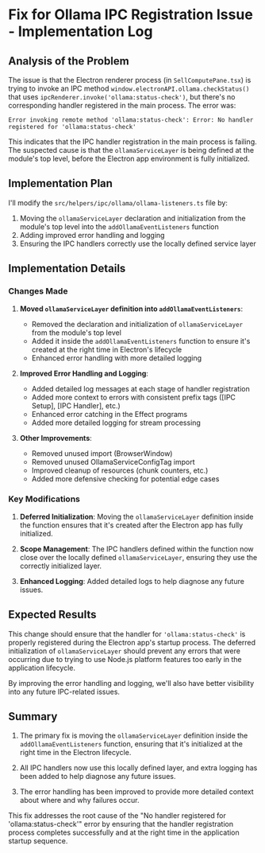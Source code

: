 # Fix for Ollama IPC Registration Issue - Implementation Log

## Analysis of the Problem

The issue is that the Electron renderer process (in `SellComputePane.tsx`) is trying to invoke an IPC method `window.electronAPI.ollama.checkStatus()` that uses `ipcRenderer.invoke('ollama:status-check')`, but there's no corresponding handler registered in the main process. The error was:

```
Error invoking remote method 'ollama:status-check': Error: No handler registered for 'ollama:status-check'
```

This indicates that the IPC handler registration in the main process is failing. The suspected cause is that the `ollamaServiceLayer` is being defined at the module's top level, before the Electron app environment is fully initialized.

## Implementation Plan

I'll modify the `src/helpers/ipc/ollama/ollama-listeners.ts` file by:

1. Moving the `ollamaServiceLayer` declaration and initialization from the module's top level into the `addOllamaEventListeners` function
2. Adding improved error handling and logging
3. Ensuring the IPC handlers correctly use the locally defined service layer

## Implementation Details

### Changes Made

1. **Moved `ollamaServiceLayer` definition into `addOllamaEventListeners`**:

   - Removed the declaration and initialization of `ollamaServiceLayer` from the module's top level
   - Added it inside the `addOllamaEventListeners` function to ensure it's created at the right time in Electron's lifecycle
   - Enhanced error handling with more detailed logging

2. **Improved Error Handling and Logging**:

   - Added detailed log messages at each stage of handler registration
   - Added more context to errors with consistent prefix tags ([IPC Setup], [IPC Handler], etc.)
   - Enhanced error catching in the Effect programs
   - Added more detailed logging for stream processing

3. **Other Improvements**:
   - Removed unused import (BrowserWindow)
   - Removed unused OllamaServiceConfigTag import
   - Improved cleanup of resources (chunk counters, etc.)
   - Added more defensive checking for potential edge cases

### Key Modifications

1. **Deferred Initialization**: Moving the `ollamaServiceLayer` definition inside the function ensures that it's created after the Electron app has fully initialized.

2. **Scope Management**: The IPC handlers defined within the function now close over the locally defined `ollamaServiceLayer`, ensuring they use the correctly initialized layer.

3. **Enhanced Logging**: Added detailed logs to help diagnose any future issues.

## Expected Results

This change should ensure that the handler for `'ollama:status-check'` is properly registered during the Electron app's startup process. The deferred initialization of `ollamaServiceLayer` should prevent any errors that were occurring due to trying to use Node.js platform features too early in the application lifecycle.

By improving the error handling and logging, we'll also have better visibility into any future IPC-related issues.

## Summary

1. The primary fix is moving the `ollamaServiceLayer` definition inside the `addOllamaEventListeners` function, ensuring that it's initialized at the right time in the Electron lifecycle.

2. All IPC handlers now use this locally defined layer, and extra logging has been added to help diagnose any future issues.

3. The error handling has been improved to provide more detailed context about where and why failures occur.

This fix addresses the root cause of the "No handler registered for 'ollama:status-check'" error by ensuring that the handler registration process completes successfully and at the right time in the application startup sequence.
